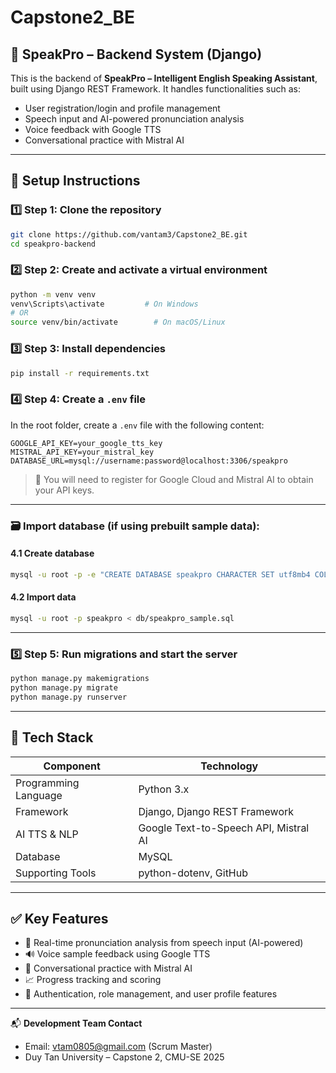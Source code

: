 
# Capstone2_BE

## 📘 SpeakPro – Backend System (Django)

This is the backend of **SpeakPro – Intelligent English Speaking Assistant**, built using Django REST Framework. It handles functionalities such as:

- User registration/login and profile management  
- Speech input and AI-powered pronunciation analysis  
- Voice feedback with Google TTS  
- Conversational practice with Mistral AI  

---

## 🚀 Setup Instructions

### 1️⃣ Step 1: Clone the repository
```bash
git clone https://github.com/vantam3/Capstone2_BE.git
cd speakpro-backend
```

### 2️⃣ Step 2: Create and activate a virtual environment
```bash
python -m venv venv
venv\Scripts\activate         # On Windows
# OR
source venv/bin/activate        # On macOS/Linux
```

### 3️⃣ Step 3: Install dependencies
```bash
pip install -r requirements.txt
```

### 4️⃣ Step 4: Create a `.env` file
In the root folder, create a `.env` file with the following content:
```
GOOGLE_API_KEY=your_google_tts_key
MISTRAL_API_KEY=your_mistral_key
DATABASE_URL=mysql://username:password@localhost:3306/speakpro
```
> 📌 You will need to register for Google Cloud and Mistral AI to obtain your API keys.

---

### 🗃️ Import database (if using prebuilt sample data):

#### 4.1 Create database
```bash
mysql -u root -p -e "CREATE DATABASE speakpro CHARACTER SET utf8mb4 COLLATE utf8mb4_unicode_ci;"
```

#### 4.2 Import data
```bash
mysql -u root -p speakpro < db/speakpro_sample.sql
```

---

### 5️⃣ Step 5: Run migrations and start the server
```bash
python manage.py makemigrations
python manage.py migrate
python manage.py runserver
```

---

## 🧠 Tech Stack

| Component        | Technology                          |
|------------------|--------------------------------------|
| Programming Language | Python 3.x                      |
| Framework        | Django, Django REST Framework       |
| AI TTS & NLP     | Google Text-to-Speech API, Mistral AI |
| Database         | MySQL                               |
| Supporting Tools | python-dotenv, GitHub               |

---

## ✅ Key Features

- 🎤 Real-time pronunciation analysis from speech input (AI-powered)  
- 🔊 Voice sample feedback using Google TTS  
- 🤖 Conversational practice with Mistral AI  
- 📈 Progress tracking and scoring  
- 🔐 Authentication, role management, and user profile features  

---

📬 **Development Team Contact**
- Email: vtam0805@gmail.com (Scrum Master)  
- Duy Tan University – Capstone 2, CMU-SE 2025
